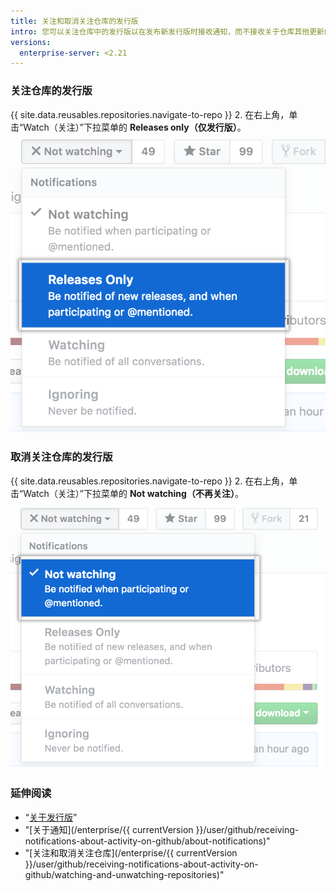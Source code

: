 ```yaml
---
title: 关注和取消关注仓库的发行版
intro: 您可以关注仓库中的发行版以在发布新发行版时接收通知，而不接收关于仓库其他更新的通知。 如果不想再接收仓库中新发行版的通知，您也可以取消关注发行版。
versions:
  enterprise-server: <2.21
---
```


### 关注仓库的发行版

{{ site.data.reusables.repositories.navigate-to-repo }}
2. 在右上角，单击“Watch（关注）”下拉菜单的 **Releases only（仅发行版）**。 ![发行版下拉菜单中的关注选项](/assets/images/help/notifications/watch-releases.png)

### 取消关注仓库的发行版

{{ site.data.reusables.repositories.navigate-to-repo }}
2. 在右上角，单击“Watch（关注）”下拉菜单的 **Not watching（不再关注）**。 ![发行版下拉菜单中的关注选项](/assets/images/help/notifications/unwatch-repository.png)

### 延伸阅读

- “[关于发行版](/articles/about-releases)”
- "[关于通知](/enterprise/{{ currentVersion }}/user/github/receiving-notifications-about-activity-on-github/about-notifications)"
- "[关注和取消关注仓库](/enterprise/{{ currentVersion }}/user/github/receiving-notifications-about-activity-on-github/watching-and-unwatching-repositories)"

